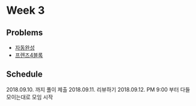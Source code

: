# Week 3

## Problems

* [자동완성](https://programmers.co.kr/learn/courses/30/lessons/17685)
* [프렌즈4블록](https://programmers.co.kr/learn/courses/30/lessons/17679)

## Schedule

2018.09.10. 까지 풀이 제출
2018.09.11. 리뷰하기
2018.09.12. PM 9:00 부터 다들 모이는대로 모임 시작
